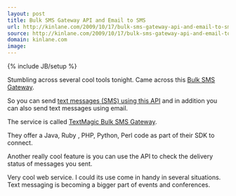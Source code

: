 ```yaml
---
layout: post
title: Bulk SMS Gateway API and Email to SMS
url: http://kinlane.com/2009/10/17/bulk-sms-gateway-api-and-email-to-sms/
source: http://kinlane.com/2009/10/17/bulk-sms-gateway-api-and-email-to-sms/
domain: kinlane.com
image: 
---
```

{% include JB/setup %}<p>Stumbling across several cool tools tonight. Came across this <a href="http://api.textmagic.com/">Bulk SMS Gateway</a>.<p></p>
So you can send <a href="text messages (SMS) using this API">text messages (SMS) using this API</a> and in addition you can also send text messages using email.<p></p>
The service is called <a href="text messages (SMS) using this API">TextMagic Bulk SMS Gateway</a>.<p></p>
They offer a Java, Ruby , PHP, Python, Perl code as part of their SDK to connect.<p></p>
Another really cool feature is you can use the API to check the delivery status of messages you sent.<p></p>
Very cool web service. I could its use come in handy in several situations. Text messaging is becoming a bigger part of events and conferences.
</p>
